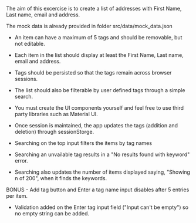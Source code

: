 The aim of this excercise is to create a list of addresses with First Name, Last name, email and address.

The mock data is already provided in folder src/data/mock_data.json

- An item can have a maximum of 5 tags and should be removable, but not editable.

- Each item in the list should display at least the First Name, Last name, email and address.

- Tags should be persisted so that the tags remain across browser sessions.

- The list should also be filterable by user defined tags through a simple search.

- You must create the UI components yourself and feel free to use third party libraries such as Material UI.

- Once session is maintained, the app updates the tags (addition and deletion) through sessionStorge.

- Searching on the top input filters the items by tag names

- Searching an unvailable tag results in a "No results found with keyword" error.

- Searching also updates the number of items displayed saying, "Showing n of 200", when it finds the keywords.

BONUS - Add tag button and Enter a tag name input disables after 5 entries per item.

- Validation added on the Enter tag input field ("Input can't be empty") so no empty string can be added.

